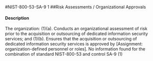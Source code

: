 #NIST-800-53-SA-9 1
##Risk Assessments / Organizational Approvals
#### Description
The organization:
   (1)(a).  Conducts an organizational assessment of risk prior to the acquisition or outsourcing of dedicated information security services; and
   (1)(b).  Ensures that the acquisition or outsourcing of dedicated information security services is approved by [Assignment: organization-defined personnel or roles].
No information found for the combination of standard NIST-800-53 and control SA-9 (1)
